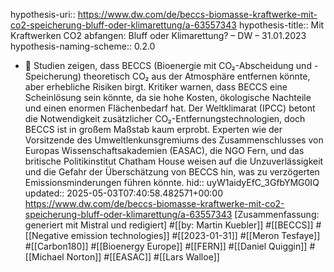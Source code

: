 hypothesis-uri:: https://www.dw.com/de/beccs-biomasse-kraftwerke-mit-co2-speicherung-bluff-oder-klimarettung/a-63557343
hypothesis-title:: Mit Kraftwerken CO2 abfangen: Bluff oder Klimarettung? – DW – 31.01.2023
hypothesis-naming-scheme:: 0.2.0

- 📝 Studien zeigen, dass BECCS (Bioenergie mit CO₂-Abscheidung und -Speicherung) theoretisch CO₂ aus der Atmosphäre entfernen könnte, aber erhebliche Risiken birgt. Kritiker warnen, dass BECCS eine Scheinlösung sein könnte, da sie hohe Kosten, ökologische Nachteile und einen enormen Flächenbedarf hat. Der Weltklimarat (IPCC) betont die Notwendigkeit zusätzlicher CO₂-Entfernungstechnologien, doch BECCS ist in großem Maßstab kaum erprobt. Experten wie der Vorsitzende des Umweltlenkunsgremiums des Zusammenschlusses von Europas Wissenschaftsakademien (EASAC), die NGO Fern, und das britische Politikinstitut Chatham House weisen auf die Unzuverlässigkeit und die Gefahr der Überschätzung von BECCS hin, was zu verzögerten Emissionsminderungen führen könnte.
  hid:: uyW1aidyEfC_3GfbYMG0IQ
  updated:: 2025-05-03T07:40:58.482571+00:00
  https://www.dw.com/de/beccs-biomasse-kraftwerke-mit-co2-speicherung-bluff-oder-klimarettung/a-63557343 [Zusammenfassung: generiert mit Mistral und redigiert] #[[by: Martin Kuebler]] #[[BECCS]] #[[Negative emission technologies]] #[[2023-01-31]] #[[Meron Tesfaye]] #[[Carbon180]] #[[Bioenergy Europe]] #[[FERN]] #[[Daniel Quiggin]] #[[Michael Norton]] #[[EASAC]] #[[Lars Walloe]]